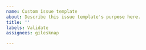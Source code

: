 ```yaml
---
name: Custom issue template
about: Describe this issue template's purpose here.
title: ''
labels: Validate
assignees: gilesknap

---
```



